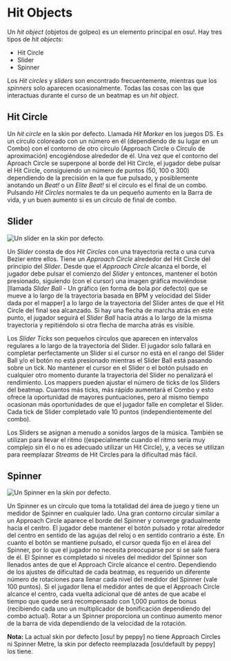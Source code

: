 Hit Objects
===========================

Un *hit object* (objetos de golpeo) es un elemento principal en osu!. Hay tres tipos de *hit objects*:

-   Hit Circle
-   Slider
-   Spinner

Los *Hit circles* y *sliders* son encontrado frecuentemente, mientras que los *spinners* solo aparecen ocasionalmente. Todas las cosas con las que interactuas durante el curso de un beatmap es un *hit object*.

Hit Circle
----------

Un *hit circle* en la skin por defecto. Llamada *Hit Marker* en los juegos DS. Es un círculo coloreado con un número en él (dependiendo de su lugar en un Combo) con el contorno de otro círculo (Approach Circle o Círculo de aproximación) encogiéndose alrededor de él. Una vez que el contorno del Aproach Circle se superpone al borde del Hit Circle, el jugador debe pulsar el Hit Circle, consiguiendo un número de puntos (50, 100 o 300) dependiendo de la precisión en la que fue pulsado, y posiblemente anotando un *Beat!* o un *Elite Beat!* si el círculo es el final de un combo. Pulsando *Hit Circles* normales te da un pequeño aumento en la Barra de vida, y un buen aumento si es un círculo de final de combo.

Slider
------

![Un slider en la skin por defecto.](Slider2.jpg "Un slider en la skin por defecto.")

Un *Slider* consta de dos *Hit Circles* con una trayectoria recta o una curva Bezier entre ellos. Tiene un *Approach Circle* alrededor del Hit Circle del principio del *Slider*. Desde que el *Approach Circle* alcanza el borde, el jugador debe pulsar el comienzo del *Slider* y entonces, mantener el botón presionado, siguiendo (con el cursor) una imagen gráfica moviéndose \[llamada *Slider Ball* - Un gráfico (en forma de bola por defecto) que se mueve a lo largo de la trayectoria basada en BPM y velocidad del Slider dada por el mapper\] a lo largo de la trayectoria del Slider antes de que el Hit Circle del final sea alcanzado. Si hay una flecha de marcha atrás en este punto, el jugador seguirá el *Slider Ball* hacia atrás a lo largo de la misma trayectoria y repitiéndolo si otra flecha de marcha atrás es visible.

Los *Slider Ticks* son pequeños círculos que aparecen en intervalos regulares a lo largo de la trayectoria del Slider. El jugador solo fallará en completar perfectamente un Slider si el cursor no está en el rango del Slider Ball y/o el botón no está presionado mientras el Slider Ball está pasando sobre un tick. No mantener el cursor en el Slider o el botón pulsado en cualquier otro momento durante la trayectoria del Slider no penalizará el rendimiento. Los mappers pueden ajustar el número de ticks de los Sliders del beatmap. Cuantos más ticks, más rápido aumentará el Combo y esto ofrece la oportunidad de mayores puntuaciones, pero al mismo tiempo ocasionan más oportunidades de que el jugador falle en completar el Slider. Cada tick de Slider completado vale 10 puntos (independientemente del combo).

Los Sliders se asignan a menudo a sonidos largos de la música. También se utilizan para llevar el ritmo ((especialmente cuando el ritmo sería muy complejo sin él o no es adecuado utilizar un Hit Circle), y, a veces se utilizan para reemplazar *Streams* de Hit Circles para la dificultad más fácil.

Spinner
-------

![Un Spinner en la skin por defecto.](Spinner.jpg "Un Spinner en la skin por defecto.")

Un Spinner es un círculo que toma la totalidad del área de juego y tiene un medidor de Spinner en cualquier lado. Una gran contorno circular similar a un Approach Circle aparece el borde del Spinner y converge gradualmente hacia el centro. El jugador debe mantener el botón pulsado y rotar alrededor del centro en sentido de las agujas del reloj o en sentido contrario a éste. En cuanto el botón se mantiene pulsado, el cursor queda fijo en el área del Spinner, por lo que el jugador no necesita preocuparse por si se sale fuera de él. El Spinner es completado si niveles del medidor del Spinner son llenados antes de que el Approach Circle alcance el centro. Dependiendo de los ajustes de dificultad de cada beatmap, es requerido un diferente número de rotaciones para llenar cada nivel del medidor del Spinner (vale 100 puntos). Si el jugador llena el medidor antes de que el Approach Circle alcance el centro, cada vuelta adicional que dé antes de que acabe el tiempo que quede será recompensado con 1,000 puntos de bonus (recibiendo cada uno un multiplicador de bonificación dependiendo del combo actual). Rotar a un Spinner proporciona un continuo aumento menor de la barra de vida dependiendo de la velocidad de la rotación.

**Nota:** La actual skin por defecto \[osu! by peppy\] no tiene Approach Circles ni Spinner Metre, la skin por defecto reemplazada \[osu!default by peppy\] los tiene.
